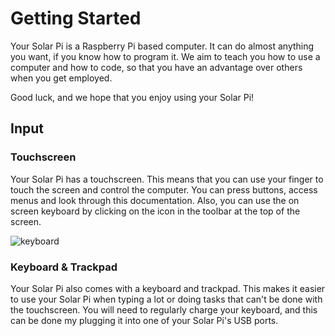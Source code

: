 # Getting Started

Your Solar Pi is a Raspberry Pi based computer. It can do almost anything you want, if you know how to program it. We aim to teach you how to use a computer and how to code, so that you have an advantage over others when you get employed.

Good luck, and we hope that you enjoy using your Solar Pi!

## Input
### Touchscreen

Your Solar Pi has a touchscreen. This means that you can use your finger to touch the screen and control the computer. You can press buttons, access menus and look through this documentation. Also, you can use the on screen keyboard by clicking on the icon in the toolbar at the top of the screen.

![keyboard](/img/keyboard-icon.PNG)
### Keyboard & Trackpad
Your Solar Pi also comes with a keyboard and trackpad. This makes it easier to use your Solar Pi when typing a lot or doing tasks that can't be done with the touchscreen. You will need to regularly charge your keyboard, and this can be done my plugging it into one of your Solar Pi's USB ports.